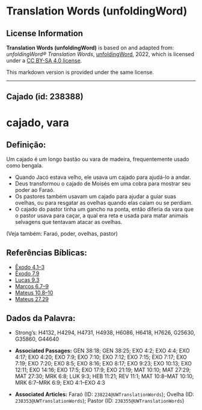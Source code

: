 # Translation Words (unfoldingWord)

## License Information

**Translation Words (unfoldingWord)** is based on and adapted from: _unfoldingWord® Translation Words_, [unfoldingWord](https://unfoldingword.org/utw), 2022, which is licensed under a [CC BY-SA 4.0 license](https://creativecommons.org/licenses/by-sa/4.0/legalcode.en).

This markdown version is provided under the same license.



--------------------------------

## Cajado (id: 238388)

cajado, vara
============

Definição:
----------

Um cajado é um longo bastão ou vara de madeira, frequentemente usado como bengala.

* Quando Jacó estava velho, ele usava um cajado para ajudá\-lo a andar.
* Deus transformou o cajado de Moisés em uma cobra para mostrar seu poder ao Faraó.
* Os pastores também usavam um cajado para ajudar a guiar suas ovelhas, ou para resgatar as ovelhas quando elas caíam ou se perdiam.
* O cajado do pastor tinha um gancho na ponta, então diferia da vara que o pastor usava para caçar, a qual era reta e usada para matar animais selvagens que tentavam atacar as ovelhas.

(Veja também: Faraó, poder, ovelhas, pastor)

Referências Bíblicas:
---------------------

* [Êxodo 4\.1–3](https://ref.ly/Exod4:1-Exod4:3)
* [Êxodo 7\.9](https://ref.ly/Exod7:9)
* [Lucas 9\.3](https://ref.ly/Luke9:3)
* [Marcos 6\.7–9](https://ref.ly/Mark6:7-Mark6:9)
* [Mateus 10\.8–10](https://ref.ly/Matt10:8-Matt10:10)
* [Mateus 27\.29](https://ref.ly/Matt27:29)

Dados da Palavra:
-----------------

* Strong’s: H4132, H4294, H4731, H4938, H6086, H6418, H7626, G25630, G35860, G44640

* **Associated Passages:** GEN 38:18; GEN 38:25; EXO 4:2; EXO 4:4; EXO 4:17; EXO 4:20; EXO 7:9; EXO 7:10; EXO 7:12; EXO 7:15; EXO 7:17; EXO 7:19; EXO 7:20; EXO 8:5; EXO 8:16; EXO 8:17; EXO 9:23; EXO 10:13; EXO 12:11; EXO 14:16; EXO 17:5; EXO 17:9; EXO 21:19; MAT 10:10; MAT 27:29; MAT 27:30; MRK 6:8; LUK 9:3; HEB 11:21; REV 11:1; MAT 10:8–MAT 10:10; MRK 6:7–MRK 6:9; EXO 4:1–EXO 4:3
* **Associated Articles:** Faraó (ID: `238224@UWTranslationWords`); Ovelha (ID: `238353@UWTranslationWords`); Pastor (ID: `238355@UWTranslationWords`)

